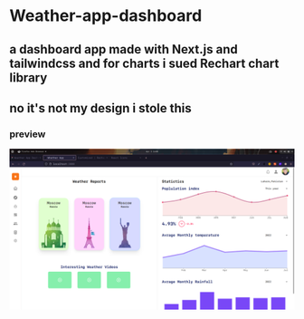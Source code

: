 # Weather-app-dashboard

## a dashboard app made with Next.js and tailwindcss and for charts i sued Rechart chart library

## no it's not my design i stole this

### preview

![](public/preview.png)
